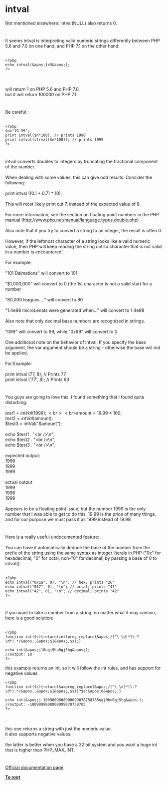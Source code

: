 # intval



Not mentioned elsewhere: intval(NULL) also returns 0.  

#

It seems intval is interpreting valid numeric strings differently between PHP 5.6 and 7.0 on one hand, and PHP 7.1 on the other hand.<br><br>

```
<?php
echo intval(&apos;1e5&apos;);
?>
```
<br><br>will return 1 on PHP 5.6 and PHP 7.0,<br>but it will return 100000 on PHP 7.1.  

#

Be careful :<br><br>

```
<?php
$n="19.99";
print intval($n*100); // prints 1998
print intval(strval($n*100)); // prints 1999
?>
```
  

#

intval converts doubles to integers by truncating the fractional component of the number.<br><br>When dealing with some values, this can give odd results.  Consider the following:<br><br>print intval ((0.1 + 0.7) * 10);<br><br>This will most likely print out 7, instead of the expected value of 8.<br><br>For more information, see the section on floating point numbers in the PHP manual (http://www.php.net/manual/language.types.double.php)<br><br>Also note that if you try to convert a string to an integer, the result is often 0.<br><br>However, if the leftmost character of a string looks like a valid numeric value, then PHP will keep reading the string until a character that is not valid in a number is encountered.<br><br>For example:<br><br>"101 Dalmations" will convert to 101<br><br>"$1,000,000" will convert to 0 (the 1st character is not a valid start for a number<br><br>"80,000 leagues ..." will convert to 80<br><br>"1.4e98 microLenats were generated when..." will convert to 1.4e98<br><br>Also note that only decimal base numbers are recognized in strings.<br><br>"099" will convert to 99, while "0x99" will convert to 0.<br><br>One additional note on the behavior of intval.  If you specify the base argument, the var argument should be a string - otherwise the base will not be applied.<br><br>For Example:<br><br>print intval (77, 8);   // Prints 77<br>print intval (&apos;77&apos;, 8); // Prints 63  

#

You guys are going to love this.  I found something that I found quite disturbing.<br><br>$test1 = intVal(1999);<br><br>$amount = 19.99 * 100;<br>$test2 = intVal($amount);<br>$test3 = intVal("$amount");<br><br>echo $test1 . "&lt;br /&gt;\n";<br>echo $test2 . "&lt;br /&gt;\n";<br>echo $test3 . "&lt;br /&gt;\n";<br><br>expected output:<br>1999<br>1999<br>1999<br><br>actual output<br>1999<br>1998<br>1999<br><br>Appears to be a floating point issue, but the number 1999 is the only number that I was able to get to do this.  19.99 is the price of many things, and for our purpose we must pass it as 1999 instead of 19.99.  

#

Here is a really useful undocumented feature:<br><br>You can have it automatically deduce the base of the number from the prefix of the string using the same syntax as integer literals in PHP ("0x" for hexadecimal, "0" for octal, non-"0" for decimal) by passing a base of 0 to intval():<br><br>

```
<?php
echo intval("0x1a", 0), "\n"; // hex; prints "26"
echo intval("057", 0), "\n"; // octal; prints "47"
echo intval("42", 0), "\n"; // decimal; prints "42"
?>
```
  

#

if you want to take a number from a string, no matter what it may contain, here is a good solution:<br><br>

```
<?php
function int($s){return(int)preg_replace(&apos;/[^\-\d]*(\-?\d*).*/&apos;,&apos;$1&apos;,$s);}

echo int(&apos;j18ugj9hu0gj5hg&apos;);
//output: 18
?>
```

this example returns an int, so it will follow the int rules, and has support for negative values.



```
<?php
function int($s){return($a=preg_replace(&apos;/[^\-\d]*(\-?\d*).*/&apos;,&apos;$1&apos;,$s))?$a:&apos;0&apos;;}

echo int(&apos;j-1809809808908099878758765ugj9hu0gj5hg&apos;);
//output: -1809809808908099878758765
?>
```
<br><br>this one returns a string with just the numeric value.<br>it also supports negative values.<br><br>the latter is better when you have a 32 bit system and you want a huge int that is higher than PHP_MAX_INT.  

#

[Official documentation page](https://www.php.net/manual/en/function.intval.php)

**[To root](/README.md)**